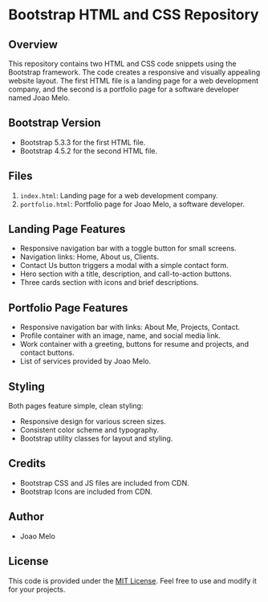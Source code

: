 # Bootstrap HTML and CSS Repository

## Overview
This repository contains two HTML and CSS code snippets using the Bootstrap framework. The code creates a responsive and visually appealing website layout. The first HTML file is a landing page for a web development company, and the second is a portfolio page for a software developer named Joao Melo.

## Bootstrap Version
- Bootstrap 5.3.3 for the first HTML file.
- Bootstrap 4.5.2 for the second HTML file.

## Files
1. `index.html`: Landing page for a web development company.
2. `portfolio.html`: Portfolio page for Joao Melo, a software developer.

## Landing Page Features
- Responsive navigation bar with a toggle button for small screens.
- Navigation links: Home, About us, Clients.
- Contact Us button triggers a modal with a simple contact form.
- Hero section with a title, description, and call-to-action buttons.
- Three cards section with icons and brief descriptions.

## Portfolio Page Features
- Responsive navigation bar with links: About Me, Projects, Contact.
- Profile container with an image, name, and social media link.
- Work container with a greeting, buttons for resume and projects, and contact buttons.
- List of services provided by Joao Melo.

## Styling
Both pages feature simple, clean styling:
- Responsive design for various screen sizes.
- Consistent color scheme and typography.
- Bootstrap utility classes for layout and styling.

## Credits
- Bootstrap CSS and JS files are included from CDN.
- Bootstrap Icons are included from CDN.

## Author
- Joao Melo

## License
This code is provided under the [MIT License](LICENSE.md). Feel free to use and modify it for your projects.
